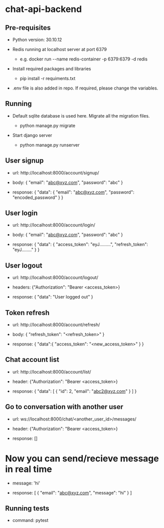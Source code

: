# chat-api-backend

## Pre-requisites
- Python version: 30.10.12

- Redis running at localhost server at port 6379
    - e.g. docker run --name redis-container -p 6379:6379 -d redis

- Install required packages and libraries
    - pip install -r requiments.txt

- .env file is also added in repo. If required, please change the variables.


## Running
- Default sqlite database is used here. Migrate all the migration files.
    - python manage.py migrate

- Start django server
    - python manage.py runserver


## User signup
- url: http://localhost:8000/account/signup/

- body: {
    "email": "abc@xyz.com",
    "password": "abc"
    }

- response: {
    "data": {
        "email": "abc@xyz.com",
        "password": "encoded_password"
    }
}


## User login
- url: http://localhost:8000/account/login/

- body: {
    "email": "abc@xyz.com",
    "password": "abc"
    }

- response: {
    "data": {
        "access_token": "eyJ.........",
        "refresh_token": "eyJ........"
    }
}


## User logout
- url: http://localhost:8000/account/logout/

- headers: {"Authorization": "Bearer <access_token>}

- response: {
    "data": "User logged out"
}


## Token refresh
- url: http://localhost:8000/account/refresh/

- body: {
    "refresh_token": "<refresh_token>"
}

- response: {
    "data":{
        "access_token": "<new_access_token>"
    }
}


## Chat account list
- url: http://localhost:8000/account/list/

- header: {"Authorization": "Bearer <access_token>}

- response: {
  "data": [
    {
      "id": 2,
      "email": "abc2@xyz.com"
    }
  ]
}

## Go to conversation with another user
- url: ws://localhost:8000/chat/<another_user_id>/messages/

- header: {"Authorization": "Bearer <access_token>}

- response: []

# Now you can send/recieve message in real time
- message: 'hi'

- response: [
    {
        "email": "abc@xyz.com",
        "message": "hi"
    }
]


## Running tests
- command: pytest